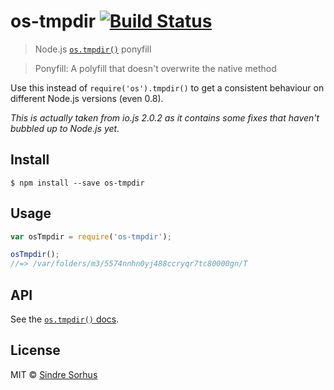 # os-tmpdir [![Build Status](https://travis-ci.org/sindresorhus/os-tmpdir.svg?branch=master)](https://travis-ci.org/sindresorhus/os-tmpdir)

> Node.js [`os.tmpdir()`](https://nodejs.org/api/os/#os_os_tmpdir) ponyfill

> Ponyfill: A polyfill that doesn't overwrite the native method

Use this instead of `require('os').tmpdir()` to get a consistent behaviour on different Node.js versions (even 0.8).

*This is actually taken from io.js 2.0.2 as it contains some fixes that haven't bubbled up to Node.js yet.*


## Install

```
$ npm install --save os-tmpdir
```


## Usage

```js
var osTmpdir = require('os-tmpdir');

osTmpdir();
//=> /var/folders/m3/5574nnhn0yj488ccryqr7tc80000gn/T
```


## API

See the [`os.tmpdir()` docs](https://nodejs.org/api/os/#os_os_tmpdir).


## License

MIT © [Sindre Sorhus](http://sindresorhus.com)
